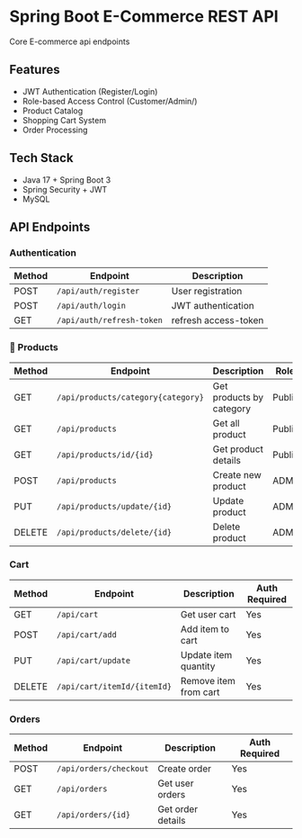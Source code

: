 # Spring Boot E-Commerce REST API

Core E-commerce api endpoints 

## Features
- JWT Authentication (Register/Login)
- Role-based Access Control (Customer/Admin/)
- Product Catalog 
- Shopping Cart System
- Order Processing

## Tech Stack
- Java 17 + Spring Boot 3
- Spring Security + JWT
- MySQL

## API Endpoints

### Authentication
| Method | Endpoint                 | Description            
|--------|--------------------------|------------------------
| POST   | `/api/auth/register`     | User registration      
| POST   | `/api/auth/login`        | JWT authentication     
| GET    | `/api/auth/refresh-token`| refresh access-token 

### 🛒 Products
| Method | Endpoint                           | Description             | Roles         |
|--------|------------------------------------|-------------------------|---------------|
| GET    | `/api/products/category{category}` | Get products by category| Public        |
| GET    | `/api/products`                    | Get all product         | Public        |
| GET    | `/api/products/id/{id}`            | Get product details     | Public        |
| POST   | `/api/products`                    | Create new product      | ADMIN         |
| PUT    | `/api/products/update/{id}`        | Update product          | ADMIN         |
| DELETE | `/api/products/delete/{id}`        | Delete product          | ADMIN         |

### Cart
| Method | Endpoint                    | Description            | Auth Required |
|--------|-----------------------------|------------------------|---------------|
| GET    | `/api/cart`                 | Get user cart          | Yes           |
| POST   | `/api/cart/add`             | Add item to cart       | Yes           |
| PUT    | `/api/cart/update`          | Update item quantity   | Yes           |
| DELETE | `/api/cart/itemId/{itemId}` | Remove item from cart  | Yes           |

### Orders
| Method | Endpoint                      | Description            | Auth Required |
|--------|-------------------------------|------------------------|---------------|
| POST   | `/api/orders/checkout`        | Create order           | Yes           |
| GET    | `/api/orders`                 | Get user orders        | Yes           |
| GET    | `/api/orders/{id}`            | Get order details      | Yes           |

